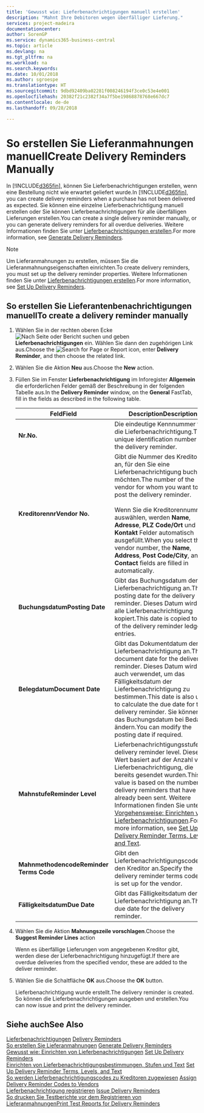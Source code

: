 ```yaml
---
title: 'Gewusst wie: Lieferbenachrichtigungen manuell erstellen'
description: "Mahnt Ihre Debitoren wegen überfälliger Lieferung."
services: project-madeira
documentationcenter: 
author: SorenGP
ms.service: dynamics365-business-central
ms.topic: article
ms.devlang: na
ms.tgt_pltfrm: na
ms.workload: na
ms.search.keywords: 
ms.date: 10/01/2018
ms.author: sgroespe
ms.translationtype: HT
ms.sourcegitcommit: 9dbd92409ba02281f008246194f3ce0c53e4e001
ms.openlocfilehash: 20382f21c2382f34a7f5be19868878768e667dc7
ms.contentlocale: de-de
ms.lasthandoff: 09/28/2018

---
```

# <a name="create-delivery-reminders-manually"></a><span data-ttu-id="e17ee-103">So erstellen Sie Lieferanmahnungen manuell</span><span class="sxs-lookup"><span data-stu-id="e17ee-103">Create Delivery Reminders Manually</span></span>
<span data-ttu-id="e17ee-104">In [!INCLUDE[d365fin](../../includes/d365fin_md.md)], können Sie Lieferbenachrichtigungen erstellen, wenn eine Bestellung nicht wie erwartet geliefert wurde.</span><span class="sxs-lookup"><span data-stu-id="e17ee-104">In [!INCLUDE[d365fin](../../includes/d365fin_md.md)], you can create delivery reminders when a purchase has not been delivered as expected.</span></span> <span data-ttu-id="e17ee-105">Sie können eine einzelne Lieferbenachrichtigung manuell erstellen oder Sie können Lieferbenachrichtigungen für alle überfälligen Lieferungen erstellen.</span><span class="sxs-lookup"><span data-stu-id="e17ee-105">You can create a single delivery reminder manually, or you can generate delivery reminders for all overdue deliveries.</span></span> <span data-ttu-id="e17ee-106">Weitere Informationen finden Sie unter [Lieferbenachrichtigungen erstellen](how-to-generate-delivery-reminders.md).</span><span class="sxs-lookup"><span data-stu-id="e17ee-106">For more information, see [Generate Delivery Reminders](how-to-generate-delivery-reminders.md).</span></span>

> [!NOTE]
> <span data-ttu-id="e17ee-107">Um Lieferanmahnungen zu erstellen, müssen Sie die Lieferanmahnungseigenschaften einrichten.</span><span class="sxs-lookup"><span data-stu-id="e17ee-107">To create delivery reminders, you must set up the delivery reminder properties.</span></span> <span data-ttu-id="e17ee-108">Weitere Informationen finden Sie unter [Lieferbenachrichtigungen erstellen](how-to-set-up-delivery-reminders.md).</span><span class="sxs-lookup"><span data-stu-id="e17ee-108">For more information, see [Set Up Delivery Reminders](how-to-set-up-delivery-reminders.md).</span></span>

## <a name="to-create-a-delivery-reminder-manually"></a><span data-ttu-id="e17ee-109">So erstellen Sie Lieferantenbenachrichtigungen manuell</span><span class="sxs-lookup"><span data-stu-id="e17ee-109">To create a delivery reminder manually</span></span>  

1.  <span data-ttu-id="e17ee-110">Wählen Sie in der rechten oberen Ecke ![Nach Seite oder Bericht suchen](../../media/ui-search/search_small.png "Symbol nach Seite oder Bericht suchen") und geben **Lieferbenachrichtigungen** ein. Wählen Sie dann den zugehörigen Link aus.</span><span class="sxs-lookup"><span data-stu-id="e17ee-110">Choose the ![Search for Page or Report](../../media/ui-search/search_small.png "Search for Page or Report icon") icon, enter **Delivery Reminder**, and then choose the related link.</span></span>  
2.  <span data-ttu-id="e17ee-111">Wählen Sie die Aktion **Neu** aus.</span><span class="sxs-lookup"><span data-stu-id="e17ee-111">Choose the **New** action.</span></span>  
3.  <span data-ttu-id="e17ee-112">Füllen Sie im Fenster **Lieferbenachrichtigung** im Inforegister **Allgemein** die erforderlichen Felder gemäß der Beschreibung in der folgenden Tabelle aus.</span><span class="sxs-lookup"><span data-stu-id="e17ee-112">In the **Delivery Reminder** window, on the **General** FastTab, fill in the fields as described in the following table.</span></span>  

    |<span data-ttu-id="e17ee-113">Feld</span><span class="sxs-lookup"><span data-stu-id="e17ee-113">Field</span></span>|<span data-ttu-id="e17ee-114">Description</span><span class="sxs-lookup"><span data-stu-id="e17ee-114">Description</span></span>|  
    |---------------------------------|---------------------------------------|  
    |<span data-ttu-id="e17ee-115">**Nr.**</span><span class="sxs-lookup"><span data-stu-id="e17ee-115">**No.**</span></span>|<span data-ttu-id="e17ee-116">Die eindeutige Kennnummer für die Lieferbenachrichtigung.</span><span class="sxs-lookup"><span data-stu-id="e17ee-116">The unique identification number for the delivery reminder.</span></span>|  
    |<span data-ttu-id="e17ee-117">**Kreditorennr**</span><span class="sxs-lookup"><span data-stu-id="e17ee-117">**Vendor No.**</span></span>|<span data-ttu-id="e17ee-118">Gibt die Nummer des Kreditors an, für den Sie eine Lieferbenachrichtigung buchen möchten.</span><span class="sxs-lookup"><span data-stu-id="e17ee-118">The number of the vendor for whom you want to post the delivery reminder.</span></span><br /><br /> <span data-ttu-id="e17ee-119">Wenn Sie die Kreditorennummer auswählen, werden **Name**, **Adresse**, **PLZ Code/Ort** und **Kontakt** Felder automatisch ausgefüllt.</span><span class="sxs-lookup"><span data-stu-id="e17ee-119">When you select the vendor number, the **Name**, **Address**, **Post Code/City**, and **Contact** fields are filled in automatically.</span></span>|  
    |<span data-ttu-id="e17ee-120">**Buchungsdatum**</span><span class="sxs-lookup"><span data-stu-id="e17ee-120">**Posting Date**</span></span>|<span data-ttu-id="e17ee-121">Gibt das Buchungsdatum der Lieferbenachrichtigung an.</span><span class="sxs-lookup"><span data-stu-id="e17ee-121">The posting date for the delivery reminder.</span></span> <span data-ttu-id="e17ee-122">Dieses Datum wird in alle Lieferbenachrichtigung kopiert.</span><span class="sxs-lookup"><span data-stu-id="e17ee-122">This date is copied to all of the delivery reminder ledger entries.</span></span>|  
    |<span data-ttu-id="e17ee-123">**Belegdatum**</span><span class="sxs-lookup"><span data-stu-id="e17ee-123">**Document Date**</span></span>|<span data-ttu-id="e17ee-124">Gibt das Dokumentdatum der Lieferbenachrichtigung an.</span><span class="sxs-lookup"><span data-stu-id="e17ee-124">The document date for the delivery reminder.</span></span> <span data-ttu-id="e17ee-125">Dieses Datum wird auch verwendet, um das Fälligkeitsdatum der Lieferbenachrichtigung zu bestimmen.</span><span class="sxs-lookup"><span data-stu-id="e17ee-125">This date is also used to calculate the due date for the delivery reminder.</span></span> <span data-ttu-id="e17ee-126">Sie können das Buchungsdatum bei Bedarf ändern.</span><span class="sxs-lookup"><span data-stu-id="e17ee-126">You can modify the posting date if required.</span></span>|  
    |<span data-ttu-id="e17ee-127">**Mahnstufe**</span><span class="sxs-lookup"><span data-stu-id="e17ee-127">**Reminder Level**</span></span>|<span data-ttu-id="e17ee-128">Lieferbenachrichtigungsstufe.</span><span class="sxs-lookup"><span data-stu-id="e17ee-128">The delivery reminder level.</span></span> <span data-ttu-id="e17ee-129">Dieser Wert basiert auf der Anzahl von Lieferbenachrichtigung, die bereits gesendet wurden.</span><span class="sxs-lookup"><span data-stu-id="e17ee-129">This value is based on the number of delivery reminders that have already been sent.</span></span> <span data-ttu-id="e17ee-130">Weitere Informationen finden Sie unter [Vorgehensweise: Einrichten von Lieferbenachrichtigungen](how-to-set-up-delivery-reminder-terms-levels-and-text.md).</span><span class="sxs-lookup"><span data-stu-id="e17ee-130">For more information, see [Set Up Delivery Reminder Terms, Levels, and Text](how-to-set-up-delivery-reminder-terms-levels-and-text.md).</span></span>|  
    |<span data-ttu-id="e17ee-131">**Mahnmethodencode**</span><span class="sxs-lookup"><span data-stu-id="e17ee-131">**Reminder Terms Code**</span></span>|<span data-ttu-id="e17ee-132">Gibt den Lieferbenachrichtigungscode für den Kreditor an.</span><span class="sxs-lookup"><span data-stu-id="e17ee-132">Specify the delivery reminder terms code that is set up for the vendor.</span></span>|  
    |<span data-ttu-id="e17ee-133">**Fälligkeitsdatum**</span><span class="sxs-lookup"><span data-stu-id="e17ee-133">**Due Date**</span></span>|<span data-ttu-id="e17ee-134">Gibt das Fälligkeitsdatum der Lieferbenachrichtigung an.</span><span class="sxs-lookup"><span data-stu-id="e17ee-134">The due date for the delivery reminder.</span></span>|  

4.  <span data-ttu-id="e17ee-135">Wählen Sie die Aktion **Mahnungszeile vorschlagen**.</span><span class="sxs-lookup"><span data-stu-id="e17ee-135">Choose the **Suggest Reminder Lines** action</span></span>  

    <span data-ttu-id="e17ee-136">Wenn es überfällige Lieferungen vom angegebenen Kreditor gibt, werden diese der Lieferbenachrichtigung hinzugefügt.</span><span class="sxs-lookup"><span data-stu-id="e17ee-136">If there are overdue deliveries from the specified vendor, these are added to the deliver reminder.</span></span>  

5.  <span data-ttu-id="e17ee-137">Wählen Sie die Schaltfläche **OK** aus.</span><span class="sxs-lookup"><span data-stu-id="e17ee-137">Choose the **OK** button.</span></span>  

    <span data-ttu-id="e17ee-138">Lieferbenachrichtigung wurde erstellt.</span><span class="sxs-lookup"><span data-stu-id="e17ee-138">The delivery reminder is created.</span></span> <span data-ttu-id="e17ee-139">So können die Lieferbenachrichtigungen ausgeben und erstellen.</span><span class="sxs-lookup"><span data-stu-id="e17ee-139">You can now issue and print the delivery reminder.</span></span>  

## <a name="see-also"></a><span data-ttu-id="e17ee-140">Siehe auch</span><span class="sxs-lookup"><span data-stu-id="e17ee-140">See Also</span></span>  
 <span data-ttu-id="e17ee-141">[Lieferbenachrichtigungen](delivery-reminders.md) </span><span class="sxs-lookup"><span data-stu-id="e17ee-141">[Delivery Reminders](delivery-reminders.md) </span></span>  
 <span data-ttu-id="e17ee-142">[So erstellen Sie Lieferanmahnungen](how-to-generate-delivery-reminders.md) </span><span class="sxs-lookup"><span data-stu-id="e17ee-142">[Generate Delivery Reminders](how-to-generate-delivery-reminders.md) </span></span>  
 <span data-ttu-id="e17ee-143">[Gewusst wie: Einrichten von Lieferbenachrichtigungen](how-to-set-up-delivery-reminders.md) </span><span class="sxs-lookup"><span data-stu-id="e17ee-143">[Set Up Delivery Reminders](how-to-set-up-delivery-reminders.md) </span></span>  
 <span data-ttu-id="e17ee-144">[Einrichten von Lieferbenachrichtigungsbestimmungen, Stufen und Text](how-to-set-up-delivery-reminder-terms-levels-and-text.md) </span><span class="sxs-lookup"><span data-stu-id="e17ee-144">[Set Up Delivery Reminder Terms, Levels, and Text](how-to-set-up-delivery-reminder-terms-levels-and-text.md) </span></span>  
 <span data-ttu-id="e17ee-145">[So werden Lieferbenachrichtigungscodes zu Kreditoren zugewiesen](how-to-assign-delivery-reminder-codes-to-vendors.md) </span><span class="sxs-lookup"><span data-stu-id="e17ee-145">[Assign Delivery Reminder Codes to Vendors](how-to-assign-delivery-reminder-codes-to-vendors.md) </span></span>  
 <span data-ttu-id="e17ee-146">[Lieferbenachrichtigung registrieren](how-to-issue-delivery-reminders.md) </span><span class="sxs-lookup"><span data-stu-id="e17ee-146">[Issue Delivery Reminders](how-to-issue-delivery-reminders.md) </span></span>  
 [<span data-ttu-id="e17ee-147">So drucken Sie Testberichte vor dem Registrieren von Lieferanmahnungen</span><span class="sxs-lookup"><span data-stu-id="e17ee-147">Print Test Reports for Delivery Reminders</span></span>](how-to-print-test-reports-for-delivery-reminders.md)

